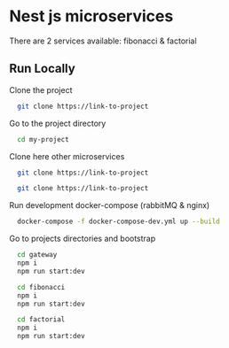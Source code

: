 
# Nest js microservices

There are 2 services available: fibonacci & factorial



## Run Locally

Clone the project

```bash
  git clone https://link-to-project
```

Go to the project directory

```bash
  cd my-project
```

Clone here other microservices

```bash
  git clone https://link-to-project
```

```bash
  git clone https://link-to-project
```

Run development docker-compose (rabbitMQ & nginx)

```bash
  docker-compose -f docker-compose-dev.yml up --build
```

Go to projects directories and bootstrap

```bash
  cd gateway
  npm i
  npm run start:dev
```

```bash
  cd fibonacci
  npm i
  npm run start:dev
```

```bash
  cd factorial
  npm i
  npm run start:dev
```


